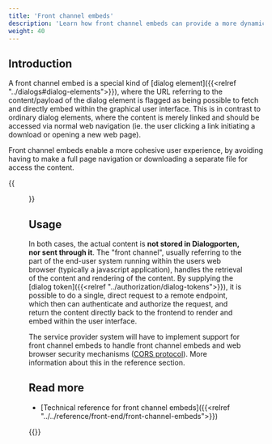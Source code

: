 ```yaml
---
title: 'Front channel embeds'
description: 'Learn how front channel embeds can provide a more dynamic and secure user content delivery'
weight: 40
---
```


## Introduction
A front channel embed is a special kind of [dialog element]({{<relref "../dialogs#dialog-elements">}}), where the URL referring to the content/payload of the dialog element is flagged as being possible to fetch and directly embed within the graphical user interface. This is in contrast to ordinary dialog elements, where the content is merely linked and should be accessed via normal web navigation (ie. the user clicking a link initiating a download or opening a new web page). 

Front channel embeds enable a more cohesive user experience, by avoiding having to make a full page navigation or downloading a separate file for access the content.

{{<figure class="mx-xl-4" src="../../media/frontchannel-embeds-gui.png" alt="Figure showing a normal dialog element and a front channel embedded one side by side" caption="Dialog element without front channel on left, displaying a link. Front channel embed on the right, showing the actual content">}}

## Usage
In both cases, the actual content is **not stored in Dialogporten, nor sent through it**. The "front channel", usually referring to the part of the end-user system running within the users web browser (typically a javascript application), handles the retrieval of the content and rendering of the content. By supplying the [dialog token]({{<relref "../authorization/dialog-tokens">}}), it is possible to do a single, direct request to a remote endpoint, which then can authenticate and authorize the request, and return the content directly back to the frontend to render and embed within the user interface.

The service provider system will have to implement support for front channel embeds to handle front channel embeds and web browser security mechanisms ([CORS protocol](https://developer.mozilla.org/en-US/docs/Web/HTTP/CORS)). More information about this in the reference section.


## Read more
* [Technical reference for front channel embeds]({{<relref "../../reference/front-end/front-channel-embeds">}})

{{<children />}}

